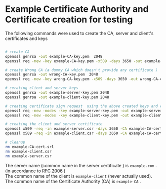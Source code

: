 # Example Certificate Authority and Certificate creation for testing

The following commands were used to create the CA, server and client's certificates and keys

```bash

# create CA
openssl genrsa -out example-CA-key.pem  2048
openssl req -new -key example-CA-key.pem -x509 -days 3650 -out example-CA-cert.pem -subj /CN="example-CA"

# create Wrong CA (a dummy CA which doesn't provide any certificate )
openssl genrsa -out wrong-CA-key.pem  2048
openssl req -new -key wrong-CA-key.pem -x509 -days 3650 -out wrong-CA-cert.pem -subj /CN="wrong-CA"

# cerating client and server keys
openssl genrsa -out example-server-key.pem 2048
openssl genrsa -out example-client-key.pem 2048

# creating certificate sign request  using the above created keys and configuration given and commandline arguemnts
openssl req -new -nodes -key example-server-key.pem -out example-server.csr -subj /CN="example.com"  # This server's name is provided as parameter during client's tls configuration  
openssl req -new -nodes -key example-client-key.pem -out example-client.csr -subj /CN="example-client"

# creating the client and server certificate
openssl x509 -req -in example-server.csr -days 3650 -CA example-CA-cert.pem -CAkey example-CA-key.pem -CAcreateserial -out example-server-cert.pem
openssl x509 -req -in example-client.csr -days 3650 -CA example-CA-cert.pem -CAkey example-CA-key.pem -CAcreateserial -out example-client-cert.pem

# cleanup
rm example-CA-cert.srl
rm example-client.csr
rm example-server.csr
```

The server name (common name in the server certificate ) is `example.com` . (in accordance to [RFC 2006](https://tools.ietf.org/html/rfc2606) )  
The common name of the client is `example-client` (never actually used).  
The common name of the Certificate Authority (CA) is `example-CA`  .  
